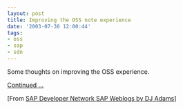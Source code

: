 ```yaml
---
layout: post
title: Improving the OSS note experience
date: '2003-07-30 12:00:44'
tags:
- oss
- sap
- sdn
---
```



Some thoughts on improving the OSS experience.

[Continued …](http://weblogs.sdn.sap.com/pub/wlg/75)

[From [SAP Developer Network SAP Weblogs by DJ Adams](https://www.sdn.sap.com/irj/scn/weblogs?blog=/pub/u/251850060)]


